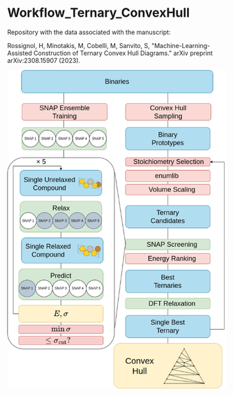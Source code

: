 # Workflow_Ternary_ConvexHull
Repository with the data associated with the manuscript: 

Rossignol, H, Minotakis, M, Cobelli, M, Sanvito, S, "Machine-Learning-Assisted Construction of Ternary Convex Hull Diagrams." arXiv preprint arXiv:2308.15907 (2023).

![plot](.Image/Workflow_Detailed.png)
